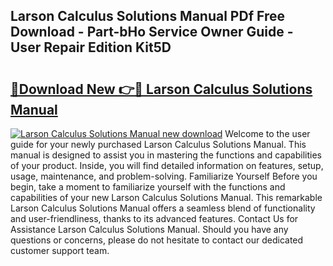 ## Larson Calculus Solutions Manual PDf Free Download - Part-bHo Service Owner Guide - User Repair Edition Kit5D

# <h2><a href="http://bc44333.oget.top/?id=Larson+Calculus+Solutions+Manual">🔗Download New 👉🔴 Larson Calculus Solutions Manual</a></h2>

[![Larson Calculus Solutions Manual new download](https://i.imgur.com/5g1atiW.png)](http://bc44333.oget.top/?id=Larson+Calculus+Solutions+Manual)
Welcome to the user guide for your newly purchased Larson Calculus Solutions Manual. This manual is designed to assist you in mastering the functions and capabilities of your product. Inside, you will find detailed information on features, setup, usage, maintenance, and problem-solving. Familiarize Yourself Before you begin, take a moment to familiarize yourself with the functions and capabilities of your new Larson Calculus Solutions Manual. This remarkable Larson Calculus Solutions Manual offers a seamless blend of functionality and user-friendliness, thanks to its advanced features. Contact Us for Assistance Larson Calculus Solutions Manual. Should you have any questions or concerns, please do not hesitate to contact our dedicated customer support team.

